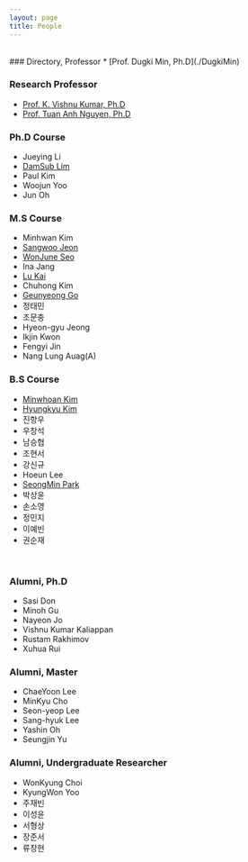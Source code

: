 ```yaml
---
layout: page
title: People
---
```


<br/>
### Directory, Professor
* [Prof. Dugki Min, Ph.D](./DugkiMin)

### Research Professor
* [Prof. K. Vishnu Kumar, Ph.D](./VishnuKumar)
* [Prof. Tuan Anh Nguyen, Ph.D](./AnhNT)

### Ph.D Course
* Jueying Li
* [DamSub Lim](./DamsubLim)
* Paul Kim
* Woojun Yoo
* Jun Oh

### M.S Course
* Minhwan Kim
* [Sangwoo Jeon](./SangwooJeon)
* [WonJune Seo](./SeoWonJune)
* Ina Jang
* [Lu Kai](./Lukai)
* Chuhong Kim
* [Geunyeong Go](./GeunyeongGo)
* 정태민
* 조문충
* Hyeon-gyu Jeong
* Ikjin Kwon
* Fengyi Jin
* Nang Lung Auag(A)

### B.S Course
* [Minwhoan Kim](./MinwhoanKim)
* [Hyungkyu Kim](./kimhyungkyu/hkkim)
* 진항우
* 우창석
* 남승협
* 조현서
* 강신규
* Hoeun Lee
* [SeongMin Park](./SeongMinPark)
* 박상윤
* 손소영
* 정민지
* 이예빈
* 권순재
<br/>

### Alumni, Ph.D
* Sasi Don
* Minoh Gu
* Nayeon Jo 
* Vishnu Kumar Kaliappan
* Rustam Rakhimov
* Xuhua Rui

### Alumni, Master
* ChaeYoon Lee
* MinKyu Cho 
* Seon-yeop Lee 
* Sang-hyuk Lee  
* Yashin Oh 
* Seungjin Yu

### Alumni, Undergraduate Researcher 
* WonKyung Choi
* KyungWon Yoo
* 주재빈
* 이성윤
* 서형상
* 장준서
* 류창현


